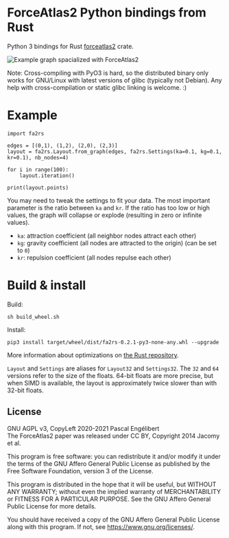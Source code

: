 # ForceAtlas2 Python bindings from Rust

Python 3 bindings for Rust [forceatlas2](https://framagit.org/ZettaScript/forceatlas2-rs) crate.

![Example graph spacialized with ForceAtlas2](https://txmn.tk/img/wot-fa2rs.png)

Note: Cross-compiling with PyO3 is hard, so the distributed binary only works for GNU/Linux with latest versions of glibc (typically not Debian). Any help with cross-compilation or static glibc linking is welcome. :)

# Example

```
import fa2rs

edges = [(0,1), (1,2), (2,0), (2,3)]
layout = fa2rs.Layout.from_graph(edges, fa2rs.Settings(ka=0.1, kg=0.1, kr=0.1), nb_nodes=4)

for i in range(100):
    layout.iteration()

print(layout.points)
```

You may need to tweak the settings to fit your data. The most important parameter is the ratio between `ka` and `kr`. If the ratio has too low or high values, the graph will collapse or explode (resulting in zero or infinite values).

* `ka`: attraction coefficient (all neighbor nodes attract each other)
* `kg`: gravity coefficient (all nodes are attracted to the origin) (can be set to `0`)
* `kr`: repulsion coefficient (all nodes repulse each other)

# Build & install

Build:

    sh build_wheel.sh

Install:

    pip3 install target/wheel/dist/fa2rs-0.2.1-py3-none-any.whl --upgrade

More information about optimizations on [the Rust repository](https://framagit.org/ZettaScript/forceatlas2-rs).

`Layout` and `Settings` are aliases for `Layout32` and `Settings32`. The `32` and `64` versions refer to the size of the floats. 64-bit floats are more precise, but when SIMD is available, the layout is approximately twice slower than with 32-bit floats.

## License

GNU AGPL v3, CopyLeft 2020-2021 Pascal Engélibert  
The ForceAtlas2 paper was released under CC BY, Copyright 2014 Jacomy et al.

This program is free software: you can redistribute it and/or modify it under the terms of the GNU Affero General Public License as published by the Free Software Foundation, version 3 of the License.

This program is distributed in the hope that it will be useful, but WITHOUT ANY WARRANTY; without even the implied warranty of MERCHANTABILITY or FITNESS FOR A PARTICULAR PURPOSE. See the GNU Affero General Public License for more details.

You should have received a copy of the GNU Affero General Public License along with this program. If not, see https://www.gnu.org/licenses/.
